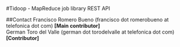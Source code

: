 #Tidoop - MapReduce job library REST API

##Contact
Francisco Romero Bueno (francisco dot romerobueno at telefonica dot com) **[Main contributor]**
<br>
German Toro del Valle (german dot torodelvalle at telefonica dot com) **[Contributor]**
